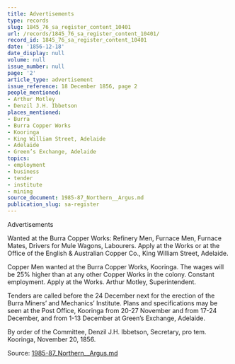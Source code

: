 ```yaml
---
title: Advertisements
type: records
slug: 1845_76_sa_register_content_10401
url: /records/1845_76_sa_register_content_10401/
record_id: 1845_76_sa_register_content_10401
date: '1856-12-18'
date_display: null
volume: null
issue_number: null
page: '2'
article_type: advertisement
issue_reference: 18 December 1856, page 2
people_mentioned:
- Arthur Motley
- Denzil J.H. Ibbetson
places_mentioned:
- Burra
- Burra Copper Works
- Kooringa
- King William Street, Adelaide
- Adelaide
- Green’s Exchange, Adelaide
topics:
- employment
- business
- tender
- institute
- mining
source_document: 1985-87_Northern__Argus.md
publication_slug: sa-register
---
```


Advertisements

Wanted at the Burra Copper Works: Refinery Men, Furnace Men, Furnace Mates, Drivers for Mule Wagons, Labourers.  Apply at the Works or at the Office of the English & Australian Copper Co., King William Street, Adelaide.

Copper Men wanted at the Burra Copper Works, Kooringa.  The wages will be 25% higher than at any other Copper Works in the colony.  Constant employment.  Apply at the Works.  Arthur Motley, Superintendent.

Tenders are called before the 24 December next for the erection of the Burra Miners’ and Mechanics’ Institute.  Plans and specifications may be seen at the Post Office, Kooringa from 20-27 November and from 17-24 December, and from 1-13 December at Green’s Exchange, Adelaide.

By order of the Committee, Denzil J.H. Ibbetson, Secretary, pro tem.  Kooringa, November 20, 1856.

Source: [1985-87_Northern__Argus.md](/downloads/markdown/1985-87_Northern__Argus.md)
